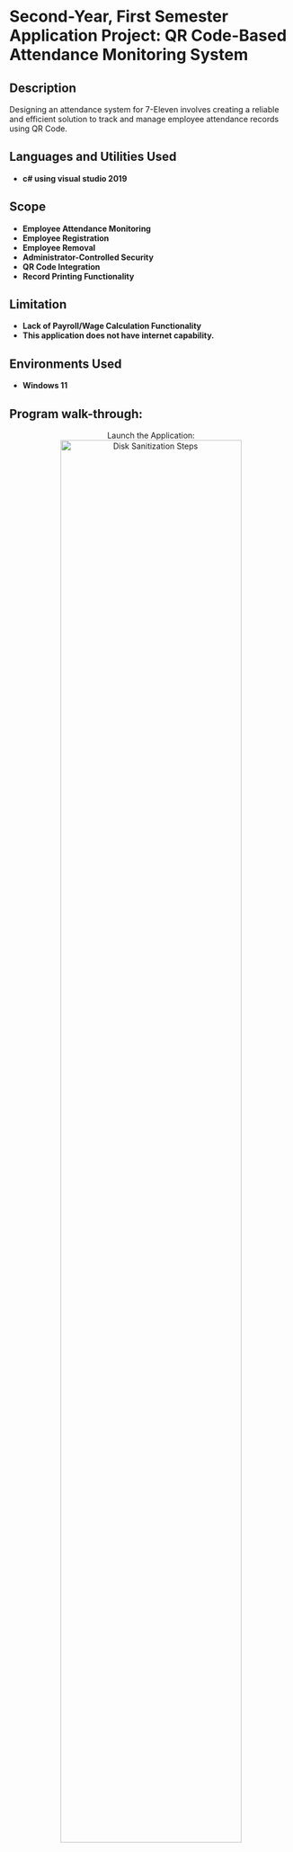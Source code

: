 <h1>Second-Year, First Semester Application Project: QR Code-Based Attendance Monitoring System</h1>



<h2>Description</h2>
Designing an attendance system for 7-Eleven involves creating a reliable and efficient solution to track and manage employee attendance records using QR Code.
<br />


<h2>Languages and Utilities Used</h2>

- <b>c# using visual studio 2019</b>


<h2>Scope</h2>

- <b>Employee Attendance Monitoring</b>
- <b>Employee Registration</b>
- <b>Employee Removal</b>
- <b>Administrator-Controlled Security</b>
- <b>QR Code Integration</b>
- <b>Record Printing Functionality</b>

<h2>Limitation</h2>

- <b>Lack of Payroll/Wage Calculation Functionality</b>
- <b>This application does not have internet capability.</b> 


<h2>Environments Used </h2>

- <b>Windows 11</b> 

<h2>Program walk-through:</h2>

<p align="center">
Launch the Application: <br/>
<img src="https://i.imgur.com/qPjANiT.png" height="80%" width="80%" alt="Disk Sanitization Steps"/>
<br />
<br />
Register Authorization:  <br/>
<img src="https://i.imgur.com/e7CblYW.png" height="80%" width="80%" alt="Disk Sanitization Steps"/>
<br />
<br />
Registration Form,Generating QRcode,Saved QRcode: <br/>
<img src="https://i.imgur.com/abIokUZ.png" height="80%" width="80%" alt="Disk Sanitization Steps"/>
<img src="https://i.imgur.com/pxPCb6a.png" height="80%" width="80%" alt="Disk Sanitization Steps"/>
<br />
<br />
qr code generated outside the system, Notiffy not registered:  
<br/>
<img src="https://i.imgur.com/jWYpbJJ.png" height="80%" width="80%" alt="Disk Sanitization Steps"/>
<br />
<br />
Time_in and Time_out:  <br/>
<img src="https://i.imgur.com/dcAVNzV.png" height="80%" width="80%" alt="Disk Sanitization Steps"/>
<img src="https://i.imgur.com/uiVE8Hu.png" height="80%" width="80%" alt="Disk Sanitization Steps"/>
<br />
<br />
Record form and Export to excel:  <br/>
<img src="https://i.imgur.com/Kl2W8Iy.png" height="80%" width="80%" alt="Disk Sanitization Steps"/>
<img src="https://i.imgur.com/vsq7z5i.png" height="80%" width="80%" alt="Disk Sanitization Steps"/>
<br />
</p>

<!--
 ```diff
- text in red
+ text in green
! text in orange
# text in gray
@@ text in purple (and bold)@@
```
--!>
